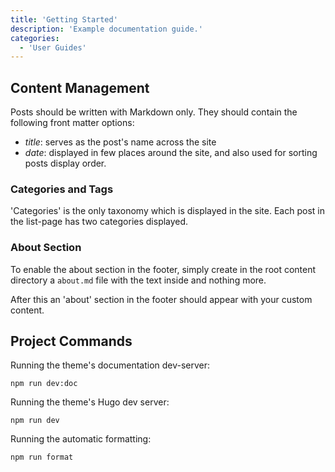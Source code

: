 ```yaml
---
title: 'Getting Started'
description: 'Example documentation guide.'
categories:
  - 'User Guides'
---
```


## Content Management

Posts should be written with Markdown only. They should contain the following front matter options:

- _title_: serves as the post's name across the site
- _date_: displayed in few places around the site, and also used for sorting posts display order.

### Categories and Tags

'Categories' is the only taxonomy which is displayed in the site. Each post in the list-page has two categories displayed.

### About Section

To enable the about section in the footer, simply create in the root content directory a `about.md` file with the text inside and nothing more.

After this an 'about' section in the footer should appear with your custom content.

## Project Commands

Running the theme's documentation dev-server:

```
npm run dev:doc
```

Running the theme's Hugo dev server:

```
npm run dev
```

Running the automatic formatting:

```
npm run format
```
